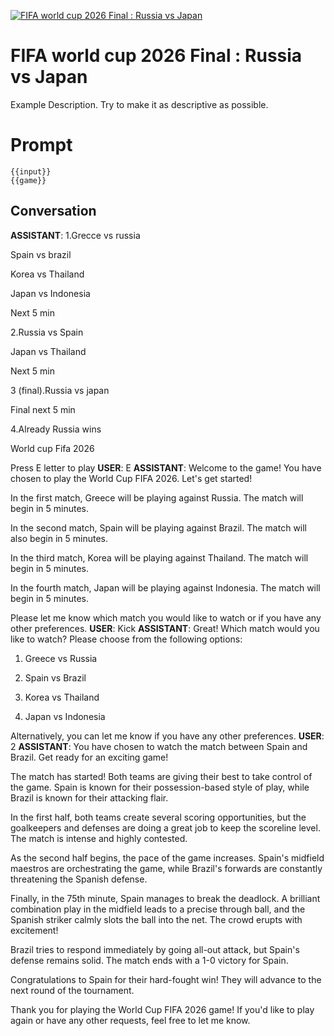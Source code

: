 
[![FIFA world cup 2026 Final : Russia vs Japan](https://flow-prompt-covers.s3.us-west-1.amazonaws.com/icon/Flat/i7.png)]()
# FIFA world cup 2026 Final : Russia vs Japan 
Example Description. Try to make it as descriptive as possible.

# Prompt

```
{{input}}
{{game}}
```

## Conversation

**ASSISTANT**: 1.Grecce vs russia

Spain vs brazil

Korea vs Thailand

Japan vs Indonesia

Next 5 min

2.Russia vs Spain

Japan vs Thailand

Next 5 min

3 (final).Russia vs japan

Final next 5 min

4.Already Russia wins

World cup Fifa 2026



Press E letter to play 
**USER**: E
**ASSISTANT**: Welcome to the game! You have chosen to play the World Cup FIFA 2026. Let's get started!



In the first match, Greece will be playing against Russia. The match will begin in 5 minutes. 



In the second match, Spain will be playing against Brazil. The match will also begin in 5 minutes.



In the third match, Korea will be playing against Thailand. The match will begin in 5 minutes.



In the fourth match, Japan will be playing against Indonesia. The match will begin in 5 minutes.



Please let me know which match you would like to watch or if you have any other preferences.
**USER**: Kick
**ASSISTANT**: Great! Which match would you like to watch? Please choose from the following options:



1. Greece vs Russia

2. Spain vs Brazil

3. Korea vs Thailand

4. Japan vs Indonesia



Alternatively, you can let me know if you have any other preferences.
**USER**: 2
**ASSISTANT**: You have chosen to watch the match between Spain and Brazil. Get ready for an exciting game!



The match has started! Both teams are giving their best to take control of the game. Spain is known for their possession-based style of play, while Brazil is known for their attacking flair.



In the first half, both teams create several scoring opportunities, but the goalkeepers and defenses are doing a great job to keep the scoreline level. The match is intense and highly contested.



As the second half begins, the pace of the game increases. Spain's midfield maestros are orchestrating the game, while Brazil's forwards are constantly threatening the Spanish defense.



Finally, in the 75th minute, Spain manages to break the deadlock. A brilliant combination play in the midfield leads to a precise through ball, and the Spanish striker calmly slots the ball into the net. The crowd erupts with excitement!



Brazil tries to respond immediately by going all-out attack, but Spain's defense remains solid. The match ends with a 1-0 victory for Spain.



Congratulations to Spain for their hard-fought win! They will advance to the next round of the tournament.



Thank you for playing the World Cup FIFA 2026 game! If you'd like to play again or have any other requests, feel free to let me know.


